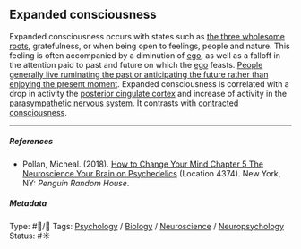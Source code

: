 ## Expanded consciousness

Expanded consciousness occurs with states such as [the three wholesome roots](The%20three%20wholesome%20roots.md), gratefulness, or when being open to feelings, people and nature. This feeling is often accompanied by a diminution of [ego](Ego.md), as well as a falloff in the attention paid to past and future on which the [ego](Ego.md) feasts. [People generally live ruminating the past or anticipating the future rather than enjoying the present moment](People%20generally%20live%20ruminating%20the%20past%20or%20anticipating%20the%20future%20rather%20than%20enjoying%20the%20present%20moment.md). Expanded consciousness is correlated with a drop in activity the [posterior cingulate cortex](Posterior%20cingulate%20cortex.md) and increase of activity in the [parasympathetic nervous system](Parasympathetic%20nervous%20system.md). It contrasts with [contracted consciousness](Contracted%20consciousness.md).

---

##### References

* Pollan, Micheal. (2018). [How to Change Your Mind Chapter 5 The Neuroscience Your Brain on Psychedelics](How%20to%20Change%20Your%20Mind%20Chapter%205%20The%20Neuroscience%20Your%20Brain%20on%20Psychedelics.md) (Location 4374). New York, NY: *Penguin Random House*. 

##### Metadata

Type: #🔵/🔵 
Tags: [Psychology](Psychology.md) / [Biology]() / [Neuroscience](Neuroscience.md) / [Neuropsychology](Neuropsychology.md) 
Status: #☀️ 
